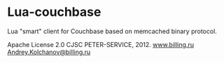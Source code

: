 Lua-couchbase
=============

Lua "smart" client for Couchbase based on memcached binary protocol.


Apache License 2.0 
CJSC PETER-SERVICE, 2012.
www.billing.ru
Andrey.Kolchanov@billing.ru
